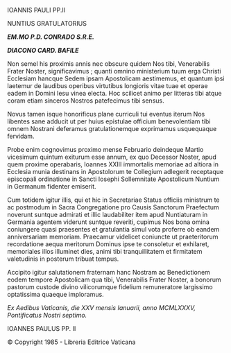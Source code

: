 IOANNIS PAULI PP.II

NUNTIUS GRATULATORIUS

***EM.MO P.D. CONRADO S.R.E.***

***DIACONO CARD. BAFILE***

Non semel his proximis annis nec obscure quidem Nοs tibi, Venerabilis Frater Noster, significavimus ; quanti omnino ministerium tuum erga Christi Ecclesiam hancque Sedem ipsam Apostolicam aestimemus, et quantum ipsi laetemur de laudibus operibus virtutibus longioris vitae tuae et operae eadem in Domini Iesu vinea electa. Hoc scilicet animo per litteras tibi atque coram etiam sinceros Nostros patefecimus tibi sensus.

Novus tamen isque hοnοrificus plane curriculi tui eventus iterum Nos libentes sane adducit ut per huius epistulae officium benevolentiam tibi omnem Nostrani deferamus gratulationemque exprimamus usquequaque fervidam.

Probe enim cognovimus proximo mense Februario deindeque Martio vicesimum quintum exiturum esse annum, ex quo Decessor Noster, apud quem proxime operabaris, Ioannes XXIII immortalis memoriae ad altiora in Ecclesia munia destinans in Apostolorum te Collegium adlegerit receptaque episcopali ordinatione in Sancti Iosephi Sollemnitate Apostolicum Nuntium in Germanum fidenter emiserit.

Cum totidem igitur illis, qui et hic in Secretariae Status officiis ministrum te ac postmodum in Sacra Congregatione pro Causis Sanctorum Praefectum noverunt suntque admirati et illic laudabiliter item apud Nuntiaturam in Germania agentem viderunt suntque reveriti, cupimus Nos bona omina coniungere quasi praesentes et gratulantia simul vota proferre ob eandem anniversariam memoriam. Praecamur videlicet coniuncte ut praeteritorum recordatione aequa meritorum Dominus ipse te consoletur et exhilaret, memoriales illos illuminet dies, animi tibi tranquillitatem et firmitatem valetudinis in posterum tribuat tempus.

Accipito igitur salutationem fraternam hanc Nostram ac Benedictionem eodem tempore Apostolicam qua tibi, Venerabilis Frater Noster, a bonοrum pastorum custode divino vilicorumque fidelium remuneratore largissimo optatissima quaeque imploramus.

*Ex Aedibus Vaticanis, die XXV mensis Ianuarii, anno MCMLXXXV, Pontificatus Nostri septimo.*

IOANNES PAULUS PP. II

© Copyright 1985 - Libreria Editrice Vaticana